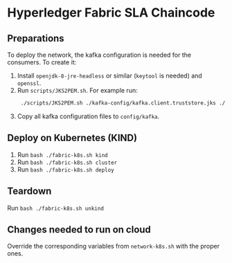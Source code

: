 # Hyperledger Fabric SLA Chaincode


## Preparations

To deploy the network, the kafka configuration is needed for the consumers. To create it:

1. Install `openjdk-8-jre-headless` or similar (`keytool` is needed) and `openssl`.
2. Run `scripts/JKS2PEM.sh`.
   For example run:
   ```bash
    ./scripts/JKS2PEM.sh ./kafka-config/kafka.client.truststore.jks ./kafka-config/server.cer.pem
   ```
3. Copy all kafka configuration files to `config/kafka`.

## Deploy on Kubernetes (KIND)

1. Run `bash ./fabric-k8s.sh kind`
2. Run `bash ./fabric-k8s.sh cluster`
3. Run `bash ./fabric-k8s.sh deploy`

## Teardown

Run `bash ./fabric-k8s.sh unkind`


## Changes needed to run on cloud

Override the corresponding variables from `network-k8s.sh` with the proper ones.